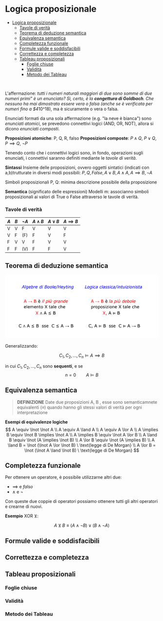 # Logica proposizionale
- [Logica proposizionale](#logica-proposizionale)
    - [Tavole di verità](#tavole-di-verità)
  - [Teorema di deduzione semantica](#teorema-di-deduzione-semantica)
  - [Equivalenza semantica](#equivalenza-semantica)
  - [Completezza funzionale](#completezza-funzionale)
  - [Formule valide e soddisfacibili](#formule-valide-e-soddisfacibili)
  - [Correttezza e completezza](#correttezza-e-completezza)
  - [Tableau proposizionali](#tableau-proposizionali)
    - [Foglie chiuse](#foglie-chiuse)
    - [Validità](#validità)
    - [Metodo dei Tableau](#metodo-dei-tableau)
<br>


L'affermazione: *tutti i numeri naturali maggiori di due sono somme di due numeri primi" è un enunciato?
Sì, certo, è la **congettura di Goldbach**. Che nessuno ha mai dimostrato essere vera o falsa (anche se è verificata per numeri fino a $4*10^18), ma è sicuramente o vera o falsa.

Enunciati formati da una sola affermazione (e.g. "la neve è bianca") sono *enunciati atomici*, se prevedono connettivi logici (AND, OR, NOT), allora si dicono *enunciati composti*.

**Proposizioni atomiche**: P, Q, R, falso 
**Proposizioni composte**: $P \land Q$, $P \lor Q$, $P \implies Q$, $\lnot P$

Tenendo conto che i connettivi logici sono, in fondo, operazioni sugli enunciati, i connettivi saranno definiti mediante le *tavole di verità*.

**Sintassi**
Insieme delle proposizioni, ovvero oggetti sintatici (indicati con a,b)trutturate in diversi modi possibili: $P, Q, False, A \lor B, A \land A, A \implies B, \lnot A$

Simboli proposizionali P, Q: minima descrizione possibile della proposizione

**Semantica** (significato delle espressioni)
Modelli m: associanno simboli proposizionali ai valori di True o False attraverso le tavole di verità.

### Tavole di verità

| $A$ 	| $B$ 	| $\lnot A$ 	| $A \land B$ 	| $A \lor B$ 	| $A \implies B$ 	|
|---	|---	|---	|---	|---	|---	|
| V 	| V 	| F 	| V 	| V 	| V 	|
| V 	| F 	| (F) 	| F 	| V 	| F 	|
| F 	| V 	|  V 	| F 	| V 	| V 	|
| F 	| F 	| (V) 	| F 	| F 	| V 	|


## Teorema di deduzione semantica
![Teorema Deduzione semantica](assets/teorema_deduzione_semantica.png)

Generalizzando:

$$
C_{1}, C_{2}, \dots, C_{n} \models A \implies B
$$

in cui $C_{1}, C_{2}, \dots, C_{n}$ sono **sequenti**, e se 
$$
n = 0 \quad \quad A \models B
$$


## Equivalenza semantica
> **DEFINIZIONE**
> Date due proposizioni A, B , esse sono semanticamnete equivalenti ($\equiv$) quando hanno gli stessi valori di verità per ogni interpretazione

**Esempi di equivalenze logiche**
$$
A \equiv \lnot \lnot A
\\
A \equiv A \land A
\\
A \equiv A \lor A
\\
A \implies B \equiv \lnot B \implies \lnot A
\\
A \implies B \equiv \lnot A \lor B
\\
A \land B \equiv \lnot (A \implies \lnot B)
\\
A \lor B \equiv \lnot (A \implies B)
\\
A \land B = \lnot (\lnot A \lor \lnot B) \ \text{legge di De Morgan}
\\
A \lor B = \lnot (\lnot A \land \lnot B) \ \text{legge di De Morgan}
$$

## Completezza funzionale
Per ottenere un operatore, è possibile utilizzarne altri due:
-  $\implies$ e $falso$
-  $\land$ e $\lnot$

Con queste due coppie di operatori possiamo ottenere tutti gli altri operatori e crearne di nuovi.

**Esempio**
XOR $\veebar$:

$$
A \veebar B \equiv (A \land \lnot B) \lor (B \land \lnot A)
$$

## Formule valide e soddisfacibili

## Correttezza e completezza

## Tableau proposizionali

### Foglie chiuse

### Validità 

### Metodo dei Tableau